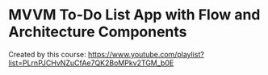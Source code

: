 # MVVM To-Do List App with Flow and Architecture Components

Created by this course: https://www.youtube.com/playlist?list=PLrnPJCHvNZuCfAe7QK2BoMPkv2TGM_b0E


